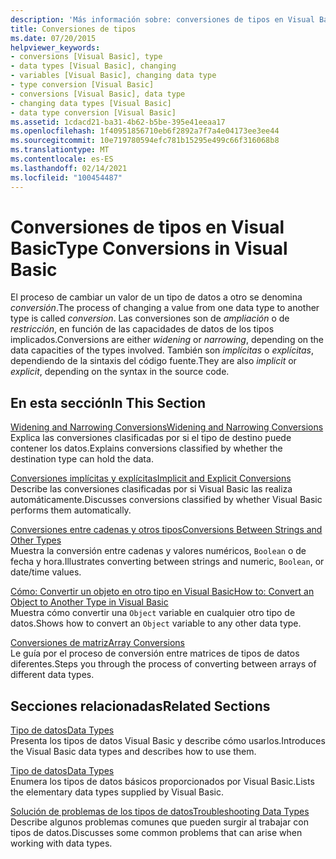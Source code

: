 ```yaml
---
description: 'Más información sobre: conversiones de tipos en Visual Basic'
title: Conversiones de tipos
ms.date: 07/20/2015
helpviewer_keywords:
- conversions [Visual Basic], type
- data types [Visual Basic], changing
- variables [Visual Basic], changing data type
- type conversion [Visual Basic]
- conversions [Visual Basic], data type
- changing data types [Visual Basic]
- data type conversion [Visual Basic]
ms.assetid: 1cdacd21-ba31-4b62-b5be-395e41eeaa17
ms.openlocfilehash: 1f40951856710eb6f2892a7f7a4e04173ee3ee44
ms.sourcegitcommit: 10e719780594efc781b15295e499c66f316068b8
ms.translationtype: MT
ms.contentlocale: es-ES
ms.lasthandoff: 02/14/2021
ms.locfileid: "100454487"
---
```

# <a name="type-conversions-in-visual-basic"></a><span data-ttu-id="9fb94-103">Conversiones de tipos en Visual Basic</span><span class="sxs-lookup"><span data-stu-id="9fb94-103">Type Conversions in Visual Basic</span></span>

<span data-ttu-id="9fb94-104">El proceso de cambiar un valor de un tipo de datos a otro se denomina *conversión*.</span><span class="sxs-lookup"><span data-stu-id="9fb94-104">The process of changing a value from one data type to another type is called *conversion*.</span></span> <span data-ttu-id="9fb94-105">Las conversiones son de *ampliación* o de *restricción*, en función de las capacidades de datos de los tipos implicados.</span><span class="sxs-lookup"><span data-stu-id="9fb94-105">Conversions are either *widening* or *narrowing*, depending on the data capacities of the types involved.</span></span> <span data-ttu-id="9fb94-106">También son *implícitas* o *explícitas*, dependiendo de la sintaxis del código fuente.</span><span class="sxs-lookup"><span data-stu-id="9fb94-106">They are also *implicit* or *explicit*, depending on the syntax in the source code.</span></span>  
  
## <a name="in-this-section"></a><span data-ttu-id="9fb94-107">En esta sección</span><span class="sxs-lookup"><span data-stu-id="9fb94-107">In This Section</span></span>  

 [<span data-ttu-id="9fb94-108">Widening and Narrowing Conversions</span><span class="sxs-lookup"><span data-stu-id="9fb94-108">Widening and Narrowing Conversions</span></span>](widening-and-narrowing-conversions.md)  
 <span data-ttu-id="9fb94-109">Explica las conversiones clasificadas por si el tipo de destino puede contener los datos.</span><span class="sxs-lookup"><span data-stu-id="9fb94-109">Explains conversions classified by whether the destination type can hold the data.</span></span>  
  
 [<span data-ttu-id="9fb94-110">Conversiones implícitas y explícitas</span><span class="sxs-lookup"><span data-stu-id="9fb94-110">Implicit and Explicit Conversions</span></span>](implicit-and-explicit-conversions.md)  
 <span data-ttu-id="9fb94-111">Describe las conversiones clasificadas por si Visual Basic las realiza automáticamente.</span><span class="sxs-lookup"><span data-stu-id="9fb94-111">Discusses conversions classified by whether Visual Basic performs them automatically.</span></span>  
  
 [<span data-ttu-id="9fb94-112">Conversiones entre cadenas y otros tipos</span><span class="sxs-lookup"><span data-stu-id="9fb94-112">Conversions Between Strings and Other Types</span></span>](conversions-between-strings-and-other-types.md)  
 <span data-ttu-id="9fb94-113">Muestra la conversión entre cadenas y valores numéricos, `Boolean` o de fecha y hora.</span><span class="sxs-lookup"><span data-stu-id="9fb94-113">Illustrates converting between strings and numeric, `Boolean`, or date/time values.</span></span>  
  
 [<span data-ttu-id="9fb94-114">Cómo: Convertir un objeto en otro tipo en Visual Basic</span><span class="sxs-lookup"><span data-stu-id="9fb94-114">How to: Convert an Object to Another Type in Visual Basic</span></span>](how-to-convert-an-object-to-another-type.md)  
 <span data-ttu-id="9fb94-115">Muestra cómo convertir una `Object` variable en cualquier otro tipo de datos.</span><span class="sxs-lookup"><span data-stu-id="9fb94-115">Shows how to convert an `Object` variable to any other data type.</span></span>  
  
 [<span data-ttu-id="9fb94-116">Conversiones de matriz</span><span class="sxs-lookup"><span data-stu-id="9fb94-116">Array Conversions</span></span>](array-conversions.md)  
 <span data-ttu-id="9fb94-117">Le guía por el proceso de conversión entre matrices de tipos de datos diferentes.</span><span class="sxs-lookup"><span data-stu-id="9fb94-117">Steps you through the process of converting between arrays of different data types.</span></span>  
  
## <a name="related-sections"></a><span data-ttu-id="9fb94-118">Secciones relacionadas</span><span class="sxs-lookup"><span data-stu-id="9fb94-118">Related Sections</span></span>  

 [<span data-ttu-id="9fb94-119">Tipo de datos</span><span class="sxs-lookup"><span data-stu-id="9fb94-119">Data Types</span></span>](index.md)  
 <span data-ttu-id="9fb94-120">Presenta los tipos de datos Visual Basic y describe cómo usarlos.</span><span class="sxs-lookup"><span data-stu-id="9fb94-120">Introduces the Visual Basic data types and describes how to use them.</span></span>  
  
 [<span data-ttu-id="9fb94-121">Tipo de datos</span><span class="sxs-lookup"><span data-stu-id="9fb94-121">Data Types</span></span>](../../../language-reference/data-types/index.md)  
 <span data-ttu-id="9fb94-122">Enumera los tipos de datos básicos proporcionados por Visual Basic.</span><span class="sxs-lookup"><span data-stu-id="9fb94-122">Lists the elementary data types supplied by Visual Basic.</span></span>  
  
 [<span data-ttu-id="9fb94-123">Solución de problemas de los tipos de datos</span><span class="sxs-lookup"><span data-stu-id="9fb94-123">Troubleshooting Data Types</span></span>](troubleshooting-data-types.md)  
 <span data-ttu-id="9fb94-124">Describe algunos problemas comunes que pueden surgir al trabajar con tipos de datos.</span><span class="sxs-lookup"><span data-stu-id="9fb94-124">Discusses some common problems that can arise when working with data types.</span></span>

